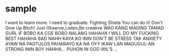 # sample
I want to learn more. 
I need to graduate.
Fighting Shiela You can do it!
Don't Give Up Bitch!
Just Observe,Listen,Be creative
WAG KANG MAGING TAMAD GURL
IF BOBO KA CGE BOBO NALANG HAHAHA
I WILL DO MY FUCKING BEST HAHAHA BAD
NAHH KAYA KO ININ
DON'T BE STRESS
TAK ANXIETY AYAW NA PAGTULOS PAHARAYO KA NA OYY IKAW LAN MAGUGUL-AN STRONG ININ BOY HAHHA...
PUHON IN GOD WIL'S ...
